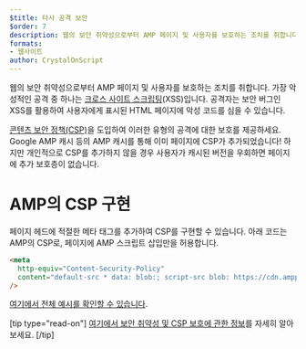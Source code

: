 ```yaml
---
$title: 타사 공격 보안
$order: 7
description: 웹의 보안 취약성으로부터 AMP 페이지 및 사용자를 보호하는 조치를 취합니다
formats:
- 웹사이트
author: CrystalOnScript
---
```


웹의 보안 취약성으로부터 AMP 페이지 및 사용자를 보호하는 조치를 취합니다. 가장 악성적인 공격 중 하나는 [크로스 사이트 스크립팅](https://www.google.com/about/appsecurity/learning/xss/)(XSS)입니다. 공격자는 보안 버그인 XSS를 활용하여 사용자에게 표시된 HTML 페이지에 악성 코드를 심을 수 있습니다.

<a class="" href="https://csp.withgoogle.com/docs/index.html">콘텐츠 보안 정책(CSP)</a>을 도입하여 이러한 유형의 공격에 대한 보호를 제공하세요. Google AMP 캐시 등의 AMP 캐시를 통해 이미 페이지에 CSP가 추가되었습니다! 하지만 개인적으로 CSP를 추가하지 않을 경우 사용자가 캐시된 버전을 우회하면 페이지에 추가 보호층이 없습니다.

# AMP의 CSP 구현

페이지 헤드에 적절한 메타 태그를 추가하여 CSP를 구현할 수 있습니다. 아래 코드는 AMP의 CSP로, 페이지에 AMP 스크립트 삽입만을 허용합니다.

```html
<meta
  http-equiv="Content-Security-Policy"
  content="default-src * data: blob:; script-src blob: https://cdn.ampproject.org/v0.js https://cdn.ampproject.org/v0/ https://cdn.ampproject.org/viewer/ https://cdn.ampproject.org/rtv/; object-src 'none'; style-src 'unsafe-inline' https://cdn.ampproject.org/rtv/ https://cdn.materialdesignicons.com https://cloud.typography.com https://fast.fonts.net https://fonts.googleapis.com https://maxcdn.bootstrapcdn.com https://p.typekit.net https://use.fontawesome.com https://use.typekit.net; report-uri https://csp-collector.appspot.com/csp/amp"
/>
```

[여기에서 전체 예시를 확인할 수 있습니다](https://github.com/ampproject/amphtml/blob/master/examples/csp.amp.html).

[tip type="read-on"] [여기에서 보안 취약성 및 CSP 보호에 관한 정보](https://developer.mozilla.org/en-US/docs/Web/HTTP/CSP)를 자세히 알아보세요. [/tip]

